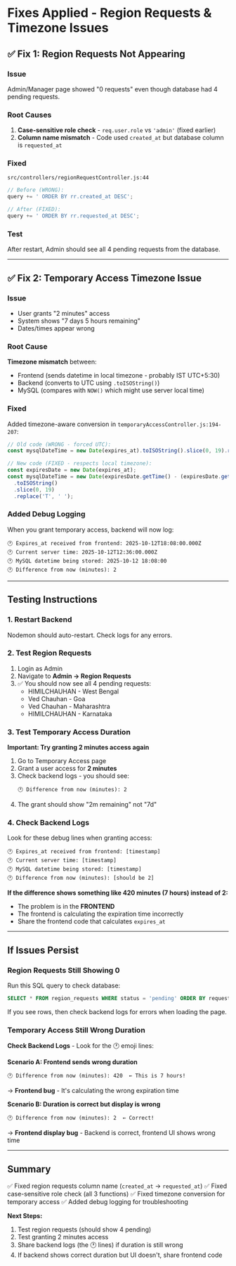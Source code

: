 # Fixes Applied - Region Requests & Timezone Issues

## ✅ Fix 1: Region Requests Not Appearing

### Issue
Admin/Manager page showed "0 requests" even though database had 4 pending requests.

### Root Causes
1. **Case-sensitive role check** - `req.user.role` vs `'admin'` (fixed earlier)
2. **Column name mismatch** - Code used `created_at` but database column is `requested_at`

### Fixed
`src/controllers/regionRequestController.js:44`
```javascript
// Before (WRONG):
query += ' ORDER BY rr.created_at DESC';

// After (FIXED):
query += ' ORDER BY rr.requested_at DESC';
```

### Test
After restart, Admin should see all 4 pending requests from the database.

---

## ✅ Fix 2: Temporary Access Timezone Issue

### Issue
- User grants "2 minutes" access
- System shows "7 days 5 hours remaining"
- Dates/times appear wrong

### Root Cause
**Timezone mismatch** between:
- Frontend (sends datetime in local timezone - probably IST UTC+5:30)
- Backend (converts to UTC using `.toISOString()`)
- MySQL (compares with `NOW()` which might use server local time)

### Fixed
Added timezone-aware conversion in `temporaryAccessController.js:194-207`:

```javascript
// Old code (WRONG - forced UTC):
const mysqlDateTime = new Date(expires_at).toISOString().slice(0, 19).replace('T', ' ');

// New code (FIXED - respects local timezone):
const expiresDate = new Date(expires_at);
const mysqlDateTime = new Date(expiresDate.getTime() - (expiresDate.getTimezoneOffset() * 60000))
  .toISOString()
  .slice(0, 19)
  .replace('T', ' ');
```

### Added Debug Logging
When you grant temporary access, backend will now log:
```
🕐 Expires_at received from frontend: 2025-10-12T18:08:00.000Z
🕐 Current server time: 2025-10-12T12:36:00.000Z
🕐 MySQL datetime being stored: 2025-10-12 18:08:00
🕐 Difference from now (minutes): 2
```

---

## Testing Instructions

### 1. Restart Backend
Nodemon should auto-restart. Check logs for any errors.

### 2. Test Region Requests
1. Login as Admin
2. Navigate to **Admin → Region Requests**
3. ✅ You should now see all 4 pending requests:
   - HIMILCHAUHAN - West Bengal
   - Ved Chauhan - Goa
   - Ved Chauhan - Maharashtra
   - HIMILCHAUHAN - Karnataka

### 3. Test Temporary Access Duration

**Important: Try granting 2 minutes access again**

1. Go to Temporary Access page
2. Grant a user access for **2 minutes**
3. Check backend logs - you should see:
   ```
   🕐 Difference from now (minutes): 2
   ```
4. The grant should show "2m remaining" not "7d"

### 4. Check Backend Logs

Look for these debug lines when granting access:
```
🕐 Expires_at received from frontend: [timestamp]
🕐 Current server time: [timestamp]
🕐 MySQL datetime being stored: [timestamp]
🕐 Difference from now (minutes): [should be 2]
```

**If the difference shows something like 420 minutes (7 hours) instead of 2:**
- The problem is in the **FRONTEND**
- The frontend is calculating the expiration time incorrectly
- Share the frontend code that calculates `expires_at`

---

## If Issues Persist

### Region Requests Still Showing 0
Run this SQL query to check database:
```sql
SELECT * FROM region_requests WHERE status = 'pending' ORDER BY requested_at DESC;
```

If you see rows, then check backend logs for errors when loading the page.

### Temporary Access Still Wrong Duration

**Check Backend Logs** - Look for the 🕐 emoji lines:

**Scenario A: Frontend sends wrong duration**
```
🕐 Difference from now (minutes): 420  ← This is 7 hours!
```
→ **Frontend bug** - It's calculating the wrong expiration time

**Scenario B: Duration is correct but display is wrong**
```
🕐 Difference from now (minutes): 2  ← Correct!
```
→ **Frontend display bug** - Backend is correct, frontend UI shows wrong time

---

## Summary

✅ Fixed region requests column name (`created_at` → `requested_at`)
✅ Fixed case-sensitive role check (all 3 functions)
✅ Fixed timezone conversion for temporary access
✅ Added debug logging for troubleshooting

**Next Steps:**
1. Test region requests (should show 4 pending)
2. Test granting 2 minutes access
3. Share backend logs (the 🕐 lines) if duration is still wrong
4. If backend shows correct duration but UI doesn't, share frontend code
